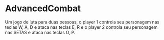 # AdvancedCombat
Um jogo de luta para duas pessoas, o player 1 controla seu personagem nas teclas W, A, D e ataca nas teclas E, R e o player 2 controla seu personagem nas SETAS e ataca nas teclas O, P.

